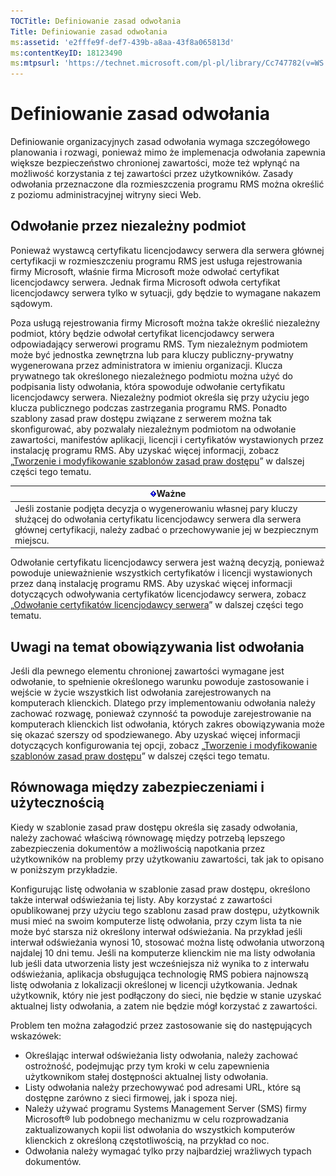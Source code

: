 ```yaml
---
TOCTitle: Definiowanie zasad odwołania
Title: Definiowanie zasad odwołania
ms:assetid: 'e2fffe9f-def7-439b-a8aa-43f8a065813d'
ms:contentKeyID: 18123490
ms:mtpsurl: 'https://technet.microsoft.com/pl-pl/library/Cc747782(v=WS.10)'
---
```


Definiowanie zasad odwołania
============================

Definiowanie organizacyjnych zasad odwołania wymaga szczegółowego planowania i rozwagi, ponieważ mimo że implemenacja odwołania zapewnia większe bezpieczeństwo chronionej zawartości, może też wpłynąć na możliwość korzystania z tej zawartości przez użytkowników. Zasady odwołania przeznaczone dla rozmieszczenia programu RMS można określić z poziomu administracyjnej witryny sieci Web.

Odwołanie przez niezależny podmiot
----------------------------------

Ponieważ wystawcą certyfikatu licencjodawcy serwera dla serwera głównej certyfikacji w rozmieszczeniu programu RMS jest usługa rejestrowania firmy Microsoft, właśnie firma Microsoft może odwołać certyfikat licencjodawcy serwera. Jednak firma Microsoft odwoła certyfikat licencjodawcy serwera tylko w sytuacji, gdy będzie to wymagane nakazem sądowym.

Poza usługą rejestrowania firmy Microsoft można także określić niezależny podmiot, który będzie odwołał certyfikat licencjodawcy serwera odpowiadający serwerowi programu RMS. Tym niezależnym podmiotem może być jednostka zewnętrzna lub para kluczy publiczny-prywatny wygenerowana przez administratora w imieniu organizacji. Klucza prywatnego tak określonego niezależnego podmiotu można użyć do podpisania listy odwołania, która spowoduje odwołanie certyfikatu licencjodawcy serwera. Niezależny podmiot określa się przy użyciu jego klucza publicznego podczas zastrzegania programu RMS. Ponadto szablony zasad praw dostępu związane z serwerem można tak skonfigurować, aby pozwalały niezależnym podmiotom na odwołanie zawartości, manifestów aplikacji, licencji i certyfikatów wystawionych przez instalację programu RMS. Aby uzyskać więcej informacji, zobacz „[Tworzenie i modyfikowanie szablonów zasad praw dostępu](https://technet.microsoft.com/6014176f-ef71-4d29-b3e3-da129c18563d)” w dalszej części tego tematu.

| ![](images/Cc747782.Important(WS.10).gif)Ważne                                                                                                                                            |
|------------------------------------------------------------------------------------------------------------------------------------------------------------------------------------------------------------------------|
| Jeśli zostanie podjęta decyzja o wygenerowaniu własnej pary kluczy służącej do odwołania certyfikatu licencjodawcy serwera dla serwera głównej certyfikacji, należy zadbać o przechowywanie jej w bezpiecznym miejscu. |

Odwołanie certyfikatu licencjodawcy serwera jest ważną decyzją, ponieważ powoduje unieważnienie wszystkich certyfikatów i licencji wystawionych przez daną instalację programu RMS. Aby uzyskać więcej informacji dotyczących odwoływania certyfikatów licencjodawcy serwera, zobacz „[Odwołanie certyfikatów licencjodawcy serwera](https://technet.microsoft.com/8020861d-d196-4431-8282-044675ef5616)” w dalszej części tego tematu.

Uwagi na temat obowiązywania list odwołania
-------------------------------------------

Jeśli dla pewnego elementu chronionej zawartości wymagane jest odwołanie, to spełnienie określonego warunku powoduje zastosowanie i wejście w życie wszystkich list odwołania zarejestrowanych na komputerach klienckich. Dlatego przy implementowaniu odwołania należy zachować rozwagę, ponieważ czynność ta powoduje zarejestrowanie na komputerach klienckich list odwołania, których zakres obowiązywania może się okazać szerszy od spodziewanego. Aby uzyskać więcej informacji dotyczących konfigurowania tej opcji, zobacz „[Tworzenie i modyfikowanie szablonów zasad praw dostępu](https://technet.microsoft.com/6014176f-ef71-4d29-b3e3-da129c18563d)” w dalszej części tego tematu.

Równowaga między zabezpieczeniami i użytecznością
-------------------------------------------------

Kiedy w szablonie zasad praw dostępu określa się zasady odwołania, należy zachować właściwą równowagę między potrzebą lepszego zabezpieczenia dokumentów a możliwością napotkania przez użytkowników na problemy przy użytkowaniu zawartości, tak jak to opisano w poniższym przykładzie.

Konfigurując listę odwołania w szablonie zasad praw dostępu, określono także interwał odświeżania tej listy. Aby korzystać z zawartości opublikowanej przy użyciu tego szablonu zasad praw dostępu, użytkownik musi mieć na swoim komputerze listę odwołania, przy czym lista ta nie może być starsza niż określony interwał odświeżania. Na przykład jeśli interwał odświeżania wynosi 10, stosować można listę odwołania utworzoną najdalej 10 dni temu. Jeśli na komputerze klienckim nie ma listy odwołania lub jeśli data utworzenia listy jest wcześniejsza niż wynika to z interwału odświeżania, aplikacja obsługująca technologię RMS pobiera najnowszą listę odwołania z lokalizacji określonej w licencji użytkowania. Jednak użytkownik, który nie jest podłączony do sieci, nie będzie w stanie uzyskać aktualnej listy odwołania, a zatem nie będzie mógł korzystać z zawartości.

Problem ten można załagodzić przez zastosowanie się do następujących wskazówek:  

-   Określając interwał odświeżania listy odwołania, należy zachować ostrożność, podejmując przy tym kroki w celu zapewnienia użytkownikom stałej dostępności aktualnej listy odwołania.
-   Listy odwołania należy przechowywać pod adresami URL, które są dostępne zarówno z sieci firmowej, jak i spoza niej.
-   Należy używać programu Systems Management Server (SMS) firmy Microsoft® lub podobnego mechanizmu w celu rozprowadzania zaktualizowanych kopii list odwołania do wszystkich komputerów klienckich z określoną częstotliwością, na przykład co noc.
-   Odwołania należy wymagać tylko przy najbardziej wrażliwych typach dokumentów.
